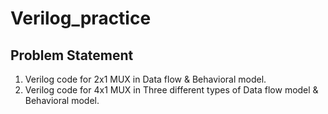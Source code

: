# Verilog_practice
## Problem Statement
1. Verilog code for 2x1 MUX in Data flow & Behavioral model.
2. Verilog code for 4x1 MUX in Three different types of Data flow model & Behavioral model.
